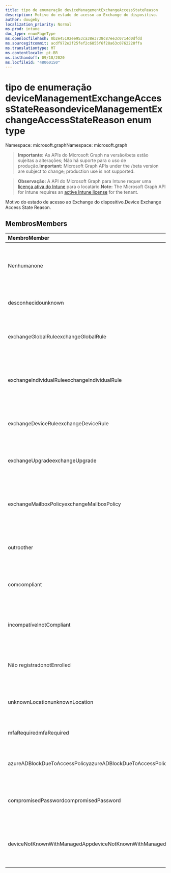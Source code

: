 ```yaml
---
title: tipo de enumeração deviceManagementExchangeAccessStateReason
description: Motivo do estado de acesso ao Exchange do dispositivo.
author: dougeby
localization_priority: Normal
ms.prod: intune
doc_type: enumPageType
ms.openlocfilehash: 0b2e45192ee953ca38e3738c87ee3c0714d0dfdd
ms.sourcegitcommit: acdf972e2f25fef2c6855f6f28a63c0762228ffa
ms.translationtype: MT
ms.contentlocale: pt-BR
ms.lasthandoff: 09/18/2020
ms.locfileid: "48060150"
---
```

# <a name="devicemanagementexchangeaccessstatereason-enum-type"></a><span data-ttu-id="d346a-103">tipo de enumeração deviceManagementExchangeAccessStateReason</span><span class="sxs-lookup"><span data-stu-id="d346a-103">deviceManagementExchangeAccessStateReason enum type</span></span>

<span data-ttu-id="d346a-104">Namespace: microsoft.graph</span><span class="sxs-lookup"><span data-stu-id="d346a-104">Namespace: microsoft.graph</span></span>

> <span data-ttu-id="d346a-105">**Importante:** As APIs do Microsoft Graph na versão/beta estão sujeitas a alterações; Não há suporte para o uso de produção.</span><span class="sxs-lookup"><span data-stu-id="d346a-105">**Important:** Microsoft Graph APIs under the /beta version are subject to change; production use is not supported.</span></span>

> <span data-ttu-id="d346a-106">**Observação:** A API do Microsoft Graph para Intune requer uma [licença ativa do Intune](https://go.microsoft.com/fwlink/?linkid=839381) para o locatário.</span><span class="sxs-lookup"><span data-stu-id="d346a-106">**Note:** The Microsoft Graph API for Intune requires an [active Intune license](https://go.microsoft.com/fwlink/?linkid=839381) for the tenant.</span></span>

<span data-ttu-id="d346a-107">Motivo do estado de acesso ao Exchange do dispositivo.</span><span class="sxs-lookup"><span data-stu-id="d346a-107">Device Exchange Access State Reason.</span></span>

## <a name="members"></a><span data-ttu-id="d346a-108">Membros</span><span class="sxs-lookup"><span data-stu-id="d346a-108">Members</span></span>
|<span data-ttu-id="d346a-109">Membro</span><span class="sxs-lookup"><span data-stu-id="d346a-109">Member</span></span>|<span data-ttu-id="d346a-110">Valor</span><span class="sxs-lookup"><span data-stu-id="d346a-110">Value</span></span>|<span data-ttu-id="d346a-111">Descrição</span><span class="sxs-lookup"><span data-stu-id="d346a-111">Description</span></span>|
|:---|:---|:---|
|<span data-ttu-id="d346a-112">Nenhuma</span><span class="sxs-lookup"><span data-stu-id="d346a-112">none</span></span>|<span data-ttu-id="d346a-113">,0</span><span class="sxs-lookup"><span data-stu-id="d346a-113">0</span></span>|<span data-ttu-id="d346a-114">Nenhum motivo de estado de acesso descoberto do Exchange</span><span class="sxs-lookup"><span data-stu-id="d346a-114">No access state reason discovered from Exchange</span></span>|
|<span data-ttu-id="d346a-115">desconhecido</span><span class="sxs-lookup"><span data-stu-id="d346a-115">unknown</span></span>|<span data-ttu-id="d346a-116">1 </span><span class="sxs-lookup"><span data-stu-id="d346a-116">1</span></span>|<span data-ttu-id="d346a-117">Razão do estado de acesso desconhecido</span><span class="sxs-lookup"><span data-stu-id="d346a-117">Unknown access state reason</span></span>|
|<span data-ttu-id="d346a-118">exchangeGlobalRule</span><span class="sxs-lookup"><span data-stu-id="d346a-118">exchangeGlobalRule</span></span>|<span data-ttu-id="d346a-119">2 </span><span class="sxs-lookup"><span data-stu-id="d346a-119">2</span></span>|<span data-ttu-id="d346a-120">Estado de acesso determinado pela regra global do Exchange</span><span class="sxs-lookup"><span data-stu-id="d346a-120">Access state determined by Exchange Global rule</span></span>|
|<span data-ttu-id="d346a-121">exchangeIndividualRule</span><span class="sxs-lookup"><span data-stu-id="d346a-121">exchangeIndividualRule</span></span>|<span data-ttu-id="d346a-122">3 </span><span class="sxs-lookup"><span data-stu-id="d346a-122">3</span></span>|<span data-ttu-id="d346a-123">Estado de acesso determinado pela regra individual do Exchange</span><span class="sxs-lookup"><span data-stu-id="d346a-123">Access state determined by Exchange Individual rule</span></span>|
|<span data-ttu-id="d346a-124">exchangeDeviceRule</span><span class="sxs-lookup"><span data-stu-id="d346a-124">exchangeDeviceRule</span></span>|<span data-ttu-id="d346a-125">4 </span><span class="sxs-lookup"><span data-stu-id="d346a-125">4</span></span>|<span data-ttu-id="d346a-126">Estado de acesso determinado pela regra de dispositivo do Exchange</span><span class="sxs-lookup"><span data-stu-id="d346a-126">Access state determined by Exchange Device rule</span></span>|
|<span data-ttu-id="d346a-127">exchangeUpgrade</span><span class="sxs-lookup"><span data-stu-id="d346a-127">exchangeUpgrade</span></span>|<span data-ttu-id="d346a-128">5 </span><span class="sxs-lookup"><span data-stu-id="d346a-128">5</span></span>|<span data-ttu-id="d346a-129">Estado de acesso devido à atualização do Exchange</span><span class="sxs-lookup"><span data-stu-id="d346a-129">Access state due to Exchange upgrade</span></span>|
|<span data-ttu-id="d346a-130">exchangeMailboxPolicy</span><span class="sxs-lookup"><span data-stu-id="d346a-130">exchangeMailboxPolicy</span></span>|<span data-ttu-id="d346a-131">6 </span><span class="sxs-lookup"><span data-stu-id="d346a-131">6</span></span>|<span data-ttu-id="d346a-132">Estado de acesso determinado pela política de caixa de correio do Exchange</span><span class="sxs-lookup"><span data-stu-id="d346a-132">Access state determined by Exchange Mailbox Policy</span></span>|
|<span data-ttu-id="d346a-133">outro</span><span class="sxs-lookup"><span data-stu-id="d346a-133">other</span></span>|<span data-ttu-id="d346a-134">7 </span><span class="sxs-lookup"><span data-stu-id="d346a-134">7</span></span>|<span data-ttu-id="d346a-135">Estado de acesso determinado pelo Exchange</span><span class="sxs-lookup"><span data-stu-id="d346a-135">Access state determined by Exchange</span></span>|
|<span data-ttu-id="d346a-136">com</span><span class="sxs-lookup"><span data-stu-id="d346a-136">compliant</span></span>|<span data-ttu-id="d346a-137">8 </span><span class="sxs-lookup"><span data-stu-id="d346a-137">8</span></span>|<span data-ttu-id="d346a-138">Estado de acesso concedido por desafio de conformidade</span><span class="sxs-lookup"><span data-stu-id="d346a-138">Access state granted by compliance challenge</span></span>|
|<span data-ttu-id="d346a-139">incompatível</span><span class="sxs-lookup"><span data-stu-id="d346a-139">notCompliant</span></span>|<span data-ttu-id="d346a-140">9 </span><span class="sxs-lookup"><span data-stu-id="d346a-140">9</span></span>|<span data-ttu-id="d346a-141">Estado de acesso revogado pelo desafio de conformidade</span><span class="sxs-lookup"><span data-stu-id="d346a-141">Access state revoked by compliance challenge</span></span>|
|<span data-ttu-id="d346a-142">Não registrado</span><span class="sxs-lookup"><span data-stu-id="d346a-142">notEnrolled</span></span>|<span data-ttu-id="d346a-143">10 </span><span class="sxs-lookup"><span data-stu-id="d346a-143">10</span></span>|<span data-ttu-id="d346a-144">Estado de acesso revogado pelo desafio de gerenciamento</span><span class="sxs-lookup"><span data-stu-id="d346a-144">Access state revoked by management challenge</span></span>|
|<span data-ttu-id="d346a-145">unknownLocation</span><span class="sxs-lookup"><span data-stu-id="d346a-145">unknownLocation</span></span>|<span data-ttu-id="d346a-146">12 </span><span class="sxs-lookup"><span data-stu-id="d346a-146">12</span></span>|<span data-ttu-id="d346a-147">Estado de acesso devido à localização desconhecida</span><span class="sxs-lookup"><span data-stu-id="d346a-147">Access state due to unknown location</span></span>|
|<span data-ttu-id="d346a-148">mfaRequired</span><span class="sxs-lookup"><span data-stu-id="d346a-148">mfaRequired</span></span>|<span data-ttu-id="d346a-149">13 </span><span class="sxs-lookup"><span data-stu-id="d346a-149">13</span></span>|<span data-ttu-id="d346a-150">Estado de acesso devido ao desafio da MFA</span><span class="sxs-lookup"><span data-stu-id="d346a-150">Access state due to MFA challenge</span></span>|
|<span data-ttu-id="d346a-151">azureADBlockDueToAccessPolicy</span><span class="sxs-lookup"><span data-stu-id="d346a-151">azureADBlockDueToAccessPolicy</span></span>|<span data-ttu-id="d346a-152">14 </span><span class="sxs-lookup"><span data-stu-id="d346a-152">14</span></span>|<span data-ttu-id="d346a-153">Estado de acesso revogado pela política de acesso AAD</span><span class="sxs-lookup"><span data-stu-id="d346a-153">Access State revoked by AAD Access Policy</span></span>|
|<span data-ttu-id="d346a-154">compromisedPassword</span><span class="sxs-lookup"><span data-stu-id="d346a-154">compromisedPassword</span></span>|<span data-ttu-id="d346a-155">15 </span><span class="sxs-lookup"><span data-stu-id="d346a-155">15</span></span>|<span data-ttu-id="d346a-156">Estado de acesso revogado por senha comprometida</span><span class="sxs-lookup"><span data-stu-id="d346a-156">Access State revoked by compromised password</span></span>|
|<span data-ttu-id="d346a-157">deviceNotKnownWithManagedApp</span><span class="sxs-lookup"><span data-stu-id="d346a-157">deviceNotKnownWithManagedApp</span></span>|<span data-ttu-id="d346a-158">16 </span><span class="sxs-lookup"><span data-stu-id="d346a-158">16</span></span>|<span data-ttu-id="d346a-159">Estado de acesso revogado por desafio de aplicativo gerenciado</span><span class="sxs-lookup"><span data-stu-id="d346a-159">Access state revoked by managed application challenge</span></span>|






